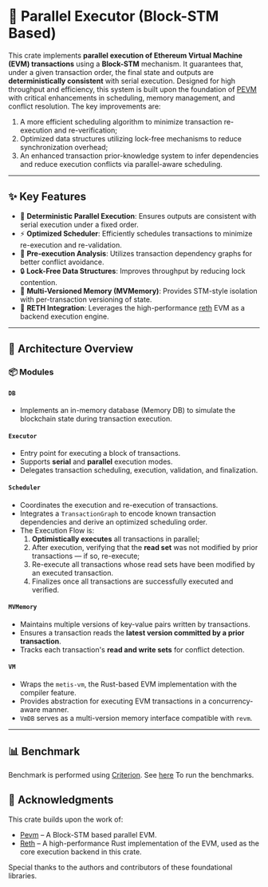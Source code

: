# 🚀 Parallel Executor (Block-STM Based)

This crate implements **parallel execution of Ethereum Virtual Machine (EVM) transactions** using a **Block-STM** mechanism. It guarantees that, under a given transaction order, the final state and outputs are **deterministically consistent** with serial execution. Designed for high throughput and efficiency, this system is built upon the foundation of [PEVM](https://github.com/risechain/pevm) with critical enhancements in scheduling, memory management, and conflict resolution. The key improvements are:

1. A more efficient scheduling algorithm to minimize transaction re-execution and re-verification;
2. Optimized data structures utilizing lock-free mechanisms to reduce synchronization overhead;
3. An enhanced transaction prior-knowledge system to infer dependencies and reduce execution conflicts via parallel-aware scheduling.

---

## ✨ Key Features

- 🔄 **Deterministic Parallel Execution**: Ensures outputs are consistent with serial execution under a fixed order.
- ⚡ **Optimized Scheduler**: Efficiently schedules transactions to minimize re-execution and re-validation.
- 🧠 **Pre-execution Analysis**: Utilizes transaction dependency graphs for better conflict avoidance.
- 🔒 **Lock-Free Data Structures**: Improves throughput by reducing lock contention.
- 🧬 **Multi-Versioned Memory (MVMemory)**: Provides STM-style isolation with per-transaction versioning of state.
- 🔧 **RETH Integration**: Leverages the high-performance [reth](https://github.com/paradigmxyz/reth) EVM as a backend execution engine.

---

## 🧱 Architecture Overview

### 📦 Modules

#### `DB`

- Implements an in-memory database (Memory DB) to simulate the blockchain state during transaction execution.

#### `Executor`

- Entry point for executing a block of transactions.
- Supports **serial** and **parallel** execution modes.
- Delegates transaction scheduling, execution, validation, and finalization.

#### `Scheduler`

- Coordinates the execution and re-execution of transactions.
- Integrates a `TransactionGraph` to encode known transaction dependencies and derive an optimized scheduling order.
- The Execution Flow is:
  1. **Optimistically executes** all transactions in parallel;
  2. After execution, verifying that the **read set** was not modified by prior transactions — if so, re-execute;
  3. Re-execute all transactions whose read sets have been modified by an executed transaction.
  4. Finalizes once all transactions are successfully executed and verified.

#### `MVMemory`

- Maintains multiple versions of key-value pairs written by transactions.
- Ensures a transaction reads the **latest version committed by a prior transaction**.
- Tracks each transaction's **read and write sets** for conflict detection.

#### `VM`

- Wraps the `metis-vm`, the Rust-based EVM implementation with the compiler feature.
- Provides abstraction for executing EVM transactions in a concurrency-aware manner.
- `VmDB` serves as a multi-version memory interface compatible with `revm`.

---

## 📊 Benchmark

Benchmark is performed using [Criterion](https://crates.io/crates/criterion). See [here](./benches/README.md) To run the benchmarks.

## 🙏 Acknowledgments

This crate builds upon the work of:

- [Pevm](https://github.com/risechain/pevm) – A Block-STM based parallel EVM.
- [Reth](https://github.com/paradigmxyz/reth) – A high-performance Rust implementation of the EVM, used as the core execution backend in this crate.

Special thanks to the authors and contributors of these foundational libraries.
